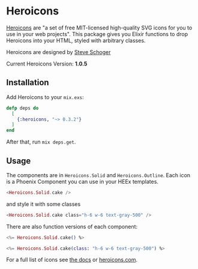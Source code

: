 # Heroicons

[Heroicons](https://github.com/tailwindlabs/heroicons) are "a set of free MIT-licensed high-quality SVG icons for you to use in your web projects". This package gives you Elixir functions to drop Heroicons into your HTML, styled with arbitrary classes.

Heroicons are designed by [Steve Schoger](https://twitter.com/steveschoger)

Current Heroicons Version: **1.0.5**

## Installation

Add Heroicons to your `mix.exs`:

```elixir
defp deps do
  [
    {:heroicons, "~> 0.3.2"}
  ]
end
```

After that, run `mix deps.get`.

## Usage

The components are in `Heroicons.Solid` and `Heroicons.Outline`. Each icon is a Phoenix Component you can use in your HEEx templates.

```eex
<Heroicons.Solid.cake />
```

and style it with some classes

```eex
<Heroicons.Solid.cake class="h-6 w-6 text-gray-500" />
```

There are also function versions of each component:
```eex
<%= Heroicons.Solid.cake() %>

<%= Heroicons.Solid.cake(class: "h-6 w-6 text-gray-500") %>
```

For a full list of icons see [the docs](https://hexdocs.pm/heroicons/api-reference.html) or [heroicons.com](https://heroicons.com/).
